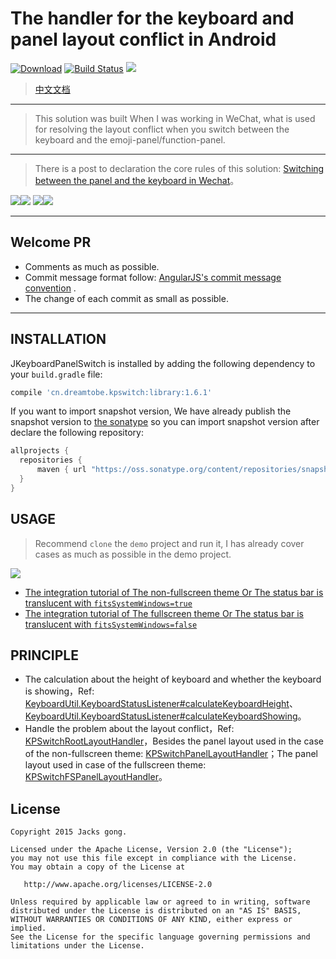 # The handler for the keyboard and panel layout conflict in Android

[![Download][bintray_svg]][bintray_link]
[![Build Status][build_status_svg]][build_status_link]
[![](https://img.shields.io/badge/SnapShot-1.6.3-origin.svg)](https://oss.sonatype.org/content/repositories/snapshots/cn/dreamtobe/kpswitch/library/)

> [中文文档](https://github.com/Jacksgong/JKeyboardPanelSwitch/blob/master/README_zh.md)

---

> This solution was built When I was working in WeChat, what is used for resolving the layout conflict when you switch between the keyboard and the emoji-panel/function-panel.

---

> There is a post to declaration the core rules of this solution: [Switching between the panel and the keyboard in Wechat](http://blog.dreamtobe.cn/2015/02/07/Switching-between-the-panel-and-the-keyboard/)。

![][non-fullscreen_resolved_gif]![][fullscreen_resolved_gif]
![][adjust_resolved_gif]![][adjust_unresolved_gif]

---

## Welcome PR

- Comments as much as possible.
- Commit message format follow: [AngularJS's commit message convention](https://github.com/angular/angular.js/blob/master/CONTRIBUTING.md#-git-commit-guidelines) .
- The change of each commit as small as possible.

---

## INSTALLATION

JKeyboardPanelSwitch is installed by adding the following dependency to your `build.gradle` file:

```groovy
compile 'cn.dreamtobe.kpswitch:library:1.6.1'
```

If you want to import snapshot version, We have already publish the snapshot version to [the sonatype](https://oss.sonatype.org/content/repositories/snapshots/cn/dreamtobe/kpswitch/) so you can import snapshot version after declare the following repository: 
```groovy
allprojects {
  repositories {
      maven { url "https://oss.sonatype.org/content/repositories/snapshots/" }
  }
}
```

## USAGE

> Recommend `clone` the `demo` project and run it, I has already cover cases as much as possible in the demo project.

![](https://raw.githubusercontent.com/Jacksgong/JKeybordPanelSwitch/master/art/demo_snapshot.png)

- [The integration tutorial of The non-fullscreen theme Or The status bar is translucent with `fitsSystemWindows=true`](https://github.com/Jacksgong/JKeyboardPanelSwitch/blob/master/NON-FULLSCREEN_TUTORIAL.md)
- [The integration tutorial of The fullscreen theme Or The status bar is translucent with `fitsSystemWindows=false`](https://github.com/Jacksgong/JKeyboardPanelSwitch/blob/master/FULLSCREEN_TUTORIAL.md)

## PRINCIPLE

- The calculation about the height of keyboard and whether the keyboard is showing，Ref: [KeyboardUtil.KeyboardStatusListener#calculateKeyboardHeight][KeyboardUtil_calculateKeyboardHeight_link]、[KeyboardUtil.KeyboardStatusListener#calculateKeyboardShowing][KeyboardUtil_calculateKeyboardShowing_link]。
- Handle the problem about the layout conflict，Ref: [KPSwitchRootLayoutHandler][KPSwitchRootLayoutHandler_link]，Besides the panel layout used in the case of the non-fullscreen theme: [KPSwitchPanelLayoutHandler][KPSwitchPanelLayoutHandler_link]；The panel layout used in case of the fullscreen theme: [KPSwitchFSPanelLayoutHandler][KPSwitchFSPanelLayoutHandler_link]。


## License

```
Copyright 2015 Jacks gong.

Licensed under the Apache License, Version 2.0 (the "License");
you may not use this file except in compliance with the License.
You may obtain a copy of the License at

   http://www.apache.org/licenses/LICENSE-2.0

Unless required by applicable law or agreed to in writing, software
distributed under the License is distributed on an "AS IS" BASIS,
WITHOUT WARRANTIES OR CONDITIONS OF ANY KIND, either express or implied.
See the License for the specific language governing permissions and
limitations under the License.
```
[bintray_link]: https://bintray.com/jacksgong/maven/JKeyboardPanelSwitch/_latestVersion
[bintray_svg]: https://api.bintray.com/packages/jacksgong/maven/JKeyboardPanelSwitch/images/download.svg
[fullscreen_resolved_gif]: https://raw.githubusercontent.com/Jacksgong/JKeybordPanelSwitch/master/art/fullscreen_resolved.gif
[non-fullscreen_resolved_gif]: https://raw.githubusercontent.com/Jacksgong/JKeybordPanelSwitch/master/art/non-fullscreen_resolved.gif
[adjust_resolved_gif]: https://raw.githubusercontent.com/Jacksgong/JKeybordPanelSwitch/master/art/adjust_resolved.gif
[adjust_unresolved_gif]: https://raw.githubusercontent.com/Jacksgong/JKeybordPanelSwitch/master/art/adjust_unresolved.gif
[build_status_svg]: https://travis-ci.org/Jacksgong/JKeyboardPanelSwitch.svg?branch=master
[build_status_link]: https://travis-ci.org/Jacksgong/JKeyboardPanelSwitch
[KeyboardUtil_calculateKeyboardHeight_link]: https://github.com/Jacksgong/JKeyboardPanelSwitch/blob/master/library/src/main/java/cn/dreamtobe/kpswitch/util/KeyboardUtil.java#L214
[KeyboardUtil_calculateKeyboardShowing_link]: https://github.com/Jacksgong/JKeyboardPanelSwitch/blob/master/library/src/main/java/cn/dreamtobe/kpswitch/util/KeyboardUtil.java#L266
[KPSwitchRootLayoutHandler_link]: https://github.com/Jacksgong/JKeyboardPanelSwitch/blob/master/library/src/main/java/cn/dreamtobe/kpswitch/handler/KPSwitchRootLayoutHandler.java
[KPSwitchPanelLayoutHandler_link]: https://github.com/Jacksgong/JKeyboardPanelSwitch/blob/master/library/src/main/java/cn/dreamtobe/kpswitch/handler/KPSwitchPanelLayoutHandler.java
[KPSwitchFSPanelLayoutHandler_link]: https://github.com/Jacksgong/JKeyboardPanelSwitch/blob/master/library/src/main/java/cn/dreamtobe/kpswitch/handler/KPSwitchFSPanelLayoutHandler.java

